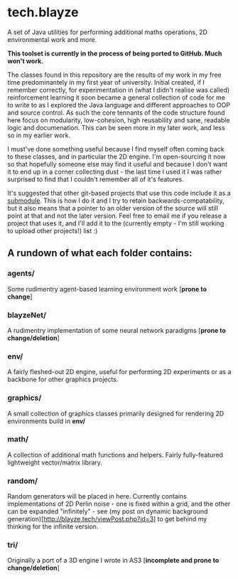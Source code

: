 # tech.blayze
A set of Java utilities for performing additional maths operations, 2D environmental work and more.

**This toolset is currently in the process of being ported to GitHub. Much won't work.**

The classes found in this repository are the results of my work in my free time predominantely in my first year of university.
Initial created, if I remember correctly, for experimentation in (what I didn't realise was called) reinforcement learning it
soon became a general collection of code for me to write to as I explored the Java language and different approaches to OOP
and source control. As such the core tennants of the code structure found here focus on modularity, low-cohesion, high
reusability and sane, readable logic and documenation. This can be seen more in my later work, and less so in my earlier work.

I must've done something useful because I find myself often coming back to these classes, and in particular the 2D engine.
I'm open-sourcing it now so that hopefully someone else may find it useful and because I don't want it to end up in a corner
collecting dust - the last time I used it I was rather surprised to find that I couldn't remember all of it's features.

It's suggested that other git-based projects that use this code include it as a [submodule](https://git-scm.com/book/en/v2/Git-Tools-Submodules).
This is how I do it and I try to retain backwards-compatability, but it also means that a pointer to an older version of the
source will still point at that and not the later version. Feel free to email me if you release a project that uses it, and I'll
add it to the (currently empty - I'm still working to upload other projects!) list :)

## A rundown of what each folder contains:
### agents/
Some rudimentry agent-based learning environment work [**prone to change**]

### blayzeNet/
A rudimentry implementation of some neural network paradigms [**prone to change/deletion**]

### env/
A fairly fleshed-out 2D engine, useful for performing 2D experiments or as a backbone for other graphics projects.

### graphics/
A small collection of graphics classes primarily designed for rendering 2D environments build in **env/**

### math/
A collection of additional math functions and helpers. Fairly fully-featured lightweight vector/matrix library.

### random/
Random generators will be placed in here. Currently contains implementations of 2D Perlin noise - one is fixed 
within a grid, and the other can be expanded "infinitely" - see (my post on dynamic background generation)[http://blayze.tech/viewPost.php?id=3]
to get behind my thinking for the infinite version.

### tri/
Originally a port of a 3D engine I wrote in AS3 [**incomplete and prone to change/deletion**]
